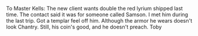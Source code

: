 To Master Kells:
The new client wants double the red lyrium shipped last time. The contact said it was for someone called Samson. I met him during the last trip. Got a templar feel off him. Although the armor he wears doesn't look Chantry. Still, his coin's good, and he doesn't preach.
Toby